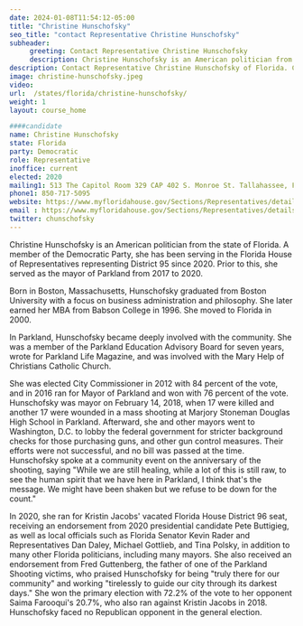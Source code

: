 ```yaml
---
date: 2024-01-08T11:54:12-05:00
title: "Christine Hunschofsky"
seo_title: "contact Representative Christine Hunschofsky"
subheader:
     greeting: Contact Representative Christine Hunschofsky
     description: Christine Hunschofsky is an American politician from the state of Florida. A member of the Democratic Party, she has been serving in the Florida House of Representatives representing District 95 since 2020.
description: Contact Representative Christine Hunschofsky of Florida. Contact information for Christine Hunschofsky includes email address, phone number, and mailing address.
image: christine-hunschofsky.jpeg
video:
url:  /states/florida/christine-hunschofsky/
weight: 1
layout: course_home

####candidate
name: Christine Hunschofsky
state: Florida
party: Democratic
role: Representative
inoffice: current
elected: 2020
mailing1: 513 The Capitol Room 329 CAP 402 S. Monroe St. Tallahassee, FL 32399-1300
phone1: 850-717-5095
website: https://www.myfloridahouse.gov/Sections/Representatives/details.aspx?MemberId=4799&LegislativeTermId=90/
email : https://www.myfloridahouse.gov/Sections/Representatives/details.aspx?MemberId=4799&LegislativeTermId=90/
twitter: chunschofsky
---
```


Christine Hunschofsky is an American politician from the state of Florida. A member of the Democratic Party, she has been serving in the Florida House of Representatives representing District 95 since 2020. Prior to this, she served as the mayor of Parkland from 2017 to 2020.

Born in Boston, Massachusetts, Hunschofsky graduated from Boston University with a focus on business administration and philosophy. She later earned her MBA from Babson College in 1996. She moved to Florida in 2000.

In Parkland, Hunschofsky became deeply involved with the community. She was a member of the Parkland Education Advisory Board for seven years, wrote for Parkland Life Magazine, and was involved with the Mary Help of Christians Catholic Church.

She was elected City Commissioner in 2012 with 84 percent of the vote, and in 2016 ran for Mayor of Parkland and won with 76 percent of the vote. Hunschofsky was mayor on February 14, 2018, when 17 were killed and another 17 were wounded in a mass shooting at Marjory Stoneman Douglas High School in Parkland. Afterward, she and other mayors went to Washington, D.C. to lobby the federal government for stricter background checks for those purchasing guns, and other gun control measures. Their efforts were not successful, and no bill was passed at the time. Hunschofsky spoke at a community event on the anniversary of the shooting, saying "While we are still healing, while a lot of this is still raw, to see the human spirit that we have here in Parkland, I think that's the message. We might have been shaken but we refuse to be down for the count."

In 2020, she ran for Kristin Jacobs' vacated Florida House District 96 seat, receiving an endorsement from 2020 presidential candidate Pete Buttigieg, as well as local officials such as Florida Senator Kevin Rader and Representatives Dan Daley, Michael Gottlieb, and Tina Polsky, in addition to many other Florida politicians, including many mayors. She also received an endorsement from Fred Guttenberg, the father of one of the Parkland Shooting victims, who praised Hunschofsky for being "truly there for our community" and working "tirelessly to guide our city through its darkest days." She won the primary election with 72.2% of the vote to her opponent Saima Farooqui's 20.7%, who also ran against Kristin Jacobs in 2018. Hunschofsky faced no Republican opponent in the general election.
